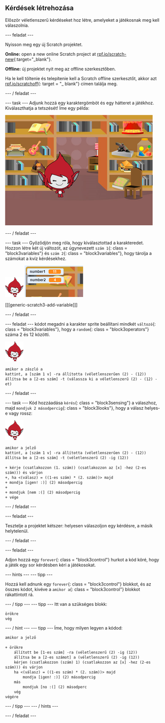 ## Kérdések létrehozása

Először véletlenszerű kérdéseket hoz létre, amelyeket a játékosnak meg kell válaszolnia.

\--- feladat \---

Nyisson meg egy új Scratch projektet.

**Online:** open a new online Scratch project at [rpf.io/scratch-new](http://rpf.io/scratch-new){:target="_blank"}.

**Offline:** új projektet nyit meg az offline szerkesztőben.

Ha le kell töltenie és telepítenie kell a Scratch offline szerkesztőt, akkor azt [rpf.io/scratchoff](http://rpf.io/scratchoff){: target = "_ blank"} címen találja meg.

\--- / feladat \---

\--- task \--- Adjunk hozzá egy karaktergömböt és egy hátteret a játékhoz. Kiválaszthatja a tetszését! Íme egy példa:

![screenshot](images/brain-setting.png)

\--- / feladat \---

\--- task \--- Győződjön meg róla, hogy kiválasztottad a karakteredet. Hozzon létre két új változót, az úgynevezett `szám 1`{: class = "block3variables"} és `szám 2`{: class = "block3variables"}, hogy tárolja a számokat a kvíz kérdésekhez.

![screenshot](images/giga-sprite.png) ![screenshot](images/brain-variables.png)

[[[generic-scratch3-add-variable]]]

\--- / feladat \---

\--- feladat \--- kódot megadni a karakter sprite beállítani mindkét `változó`{: class = "block3variables"}, hogy a `random`{: class = "block3operators"} száma 2 és 12 közötti.

![screenshot](images/giga-sprite.png)

```blocks3
amikor a zászló a
kattint, a [szám 1 v] -ra állította (véletlenszerűen (2) - (12))
állítsa be a [2-es szám] -t (válassza ki a véletlenszerű (2) - (12) -et)
```

\--- / feladat \---

\--- task \--- Kód hozzáadása `kérés`{: class = "block3sensing"} a válaszhoz, majd `mondjuk 2 másodpercig`{: class = "block3looks"}, hogy a válasz helyes-e vagy rossz:

![screenshot](images/giga-sprite.png)

```blocks3
amikor a jelző
kattint, a [szám 1 v] -ra állította (véletlenszerűen (2) - (12))
állítsa be a [2-es szám] -t (véletlenszerű (2) -ig (12))

+ kérje (csatlakozzon (1. szám)) (csatlakozzon az [x] -hez (2-es szám))) és várjon
+, ha <(válasz) = ((1-es szám) * (2. szám))> majd
+ mondja [igen! :)] (2) másodpercig
+
+ mondjuk [nem :(] (2) másodpercig
+ vége
```

\--- / feladat \---

\--- feladat \---

Tesztelje a projektet kétszer: helyesen válaszoljon egy kérdésre, a másik helytelenül.

\--- / feladat \---

\--- feladat \---

Adjon hozzá egy `forever`{: class = "block3control"} hurkot a kód köré, hogy a játék egy sor kérdésben kéri a játékosokat.

\--- hints \--- \--- tipp \---

Hozzá kell adnunk egy `forever`{: class = "block3control"} blokkot, és az összes kódot, kivéve a `amikor a`{: class = "block3control"} blokkot rákattintott rá.

\--- / tipp \--- \--- tipp \--- Itt van a szükséges blokk:

```blocks3
örökre
vég
```

\--- / hint \--- \--- tipp \--- Íme, hogy milyen legyen a kódod:

```blocks3
amikor a jelző

+ örökre
    állított be [1-es szám] -ra (véletlenszerű (2) -ig (12))
    állítsa be a [2-es számot] a (véletlenszerű (2) -ig (12))
    kérjen (csatlakozzon (szám) 1) (csatlakozzon az [x] -hez (2-es szám))) és várjon
    ha <(válasz) = ((1-es szám) * (2. szám))> majd
        mondja [igen! :)] (2) másodpercig
    más
        mondjuk [no :(] (2) másodperc
    vég
végére
```

\--- / tipp \--- \--- / hints \---

\--- / feladat \---
